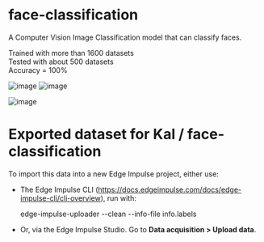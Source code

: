 # face-classification
A Computer Vision Image Classification model that can classify faces.

Trained with more than 1600 datasets  
Tested with about 500 datasets  
Accuracy = 100%  

![image](https://user-images.githubusercontent.com/119089252/228238460-3ee140cf-5f60-4a10-8279-feb531a63f4c.png)
![image](https://user-images.githubusercontent.com/119089252/228238586-d18637e7-6854-42c1-a9d8-c0a8cc0f59d0.png)

![image](https://user-images.githubusercontent.com/119089252/228238941-9ed03437-2a79-4f2b-a3a0-9fc7d608ad0c.png)


# Exported dataset for Kal / face-classification

To import this data into a new Edge Impulse project, either use:

* The Edge Impulse CLI (https://docs.edgeimpulse.com/docs/edge-impulse-cli/cli-overview), run with:

    edge-impulse-uploader --clean --info-file info.labels

* Or, via the Edge Impulse Studio. Go to **Data acquisition > Upload data**.


